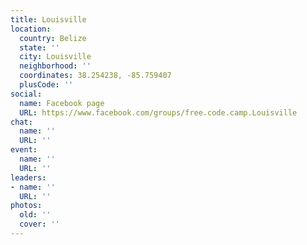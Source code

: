 ```yaml
---
title: Louisville
location:
  country: Belize
  state: ''
  city: Louisville
  neighborhood: ''
  coordinates: 38.254238, -85.759407
  plusCode: ''
social:
  name: Facebook page
  URL: https://www.facebook.com/groups/free.code.camp.Louisville
chat:
  name: ''
  URL: ''
event:
  name: ''
  URL: ''
leaders:
- name: ''
  URL: ''
photos:
  old: ''
  cover: ''
---
```

